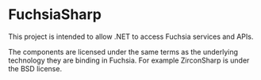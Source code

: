 # FuchsiaSharp

This project is intended to allow .NET to access Fuchsia services and APIs.

The components are licensed under the same terms as the underlying technology
they are binding in Fuchsia.  For example ZirconSharp is under the BSD license.
